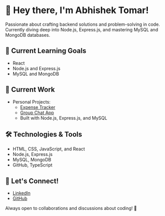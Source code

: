 # 👋 Hey there, I'm Abhishek Tomar!

Passionate about crafting backend solutions and problem-solving in code. Currently diving deep into Node.js, Express.js, and mastering MySQL and MongoDB databases.

## 🚀 Current Learning Goals
- React
- Node.js and Express.js
- MySQL and MongoDB

## 💼 Current Work
- Personal Projects:
  - [Expense Tracker](https://github.com/abhi9871/Expense-Tracker-App)
  - [Group Chat App](https://github.com/abhi9871/Group-Chat-App)
  - Built with Node.js, Express.js, and MySQL

## 🛠️ Technologies & Tools
- HTML, CSS, JavaScript, and React
- Node.js, Express.js
- MySQL, MongoDB
- GitHub, TypeScript

## 🌱 Let's Connect!
- [LinkedIn](https://www.linkedin.com/in/abhishektomar99)
- [GitHub](https://github.com/abhi9871)

Always open to collaborations and discussions about coding! 💬
